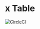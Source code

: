 # x Table


[![CircleCI](https://circleci.com/gh/SugandhaSapra/xtable/tree/issue-21.svg?style=svg&circle-token=e357f8f002725f4d0d18cc2ca0fa1fd6f44cba03)](https://circleci.com/gh/SugandhaSapra/xtable/tree/issue-21)   


